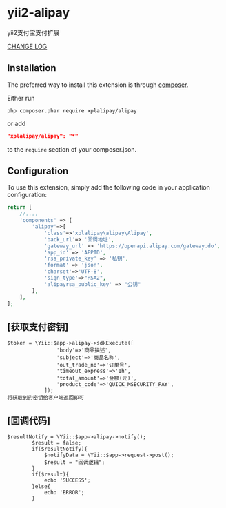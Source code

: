 # yii2-alipay
yii2支付宝支付扩展

[CHANGE LOG](CHANGELOG.md)

Installation
--------------------

The preferred way to install this extension is through [composer](http://getcomposer.org/download/).

Either run

```
php composer.phar require xplalipay/alipay
```

or add

```json
"xplalipay/alipay": "*"
```

to the `require` section of your composer.json.


Configuration
--------------------

To use this extension, simply add the following code in your application configuration:

```php
return [
    //....
    'components' => [
		'alipay'=>[
            'class'=>'xplalipay\alipay\Alipay',
            'back_url'=> '回调地址',
            'gateway_url' => 'https://openapi.alipay.com/gateway.do',
            'app_id' => 'APPID',
            'rsa_private_key' => '私钥',
            'format' => 'json',
            'charset'=>'UTF-8',
            'sign_type'=>"RSA2",
            'alipayrsa_public_key' => "公钥"
        ],
    ],
];
```


[获取支付密钥]
--------------------
```
$token = \Yii::$app->alipay->sdkExecute([
                'body'=>'商品描述',
                'subject'=>'商品名称',
                'out_trade_no'=>'订单号',
                'timeout_express'=>'1h',
                'total_amount'=>'金额(元)',
                'product_code'=>'QUICK_MSECURITY_PAY',
            ]);
将获取到的密钥给客户端返回即可
```

[回调代码]
--------------------
```
$resultNotify = \Yii::$app->alipay->notify();
        $result = false;
        if($resultNotify){
            $notifyData = \Yii::$app->request->post();
            $result = "回调逻辑";
        }
        if($result){
            echo 'SUCCESS';
        }else{
            echo 'ERROR';
        }
```

